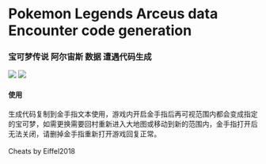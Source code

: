 # Pokemon Legends Arceus data Encounter code generation

### 宝可梦传说 阿尔宙斯 数据 遭遇代码生成

<img src="https://i.imgur.com/SF059n5.png"></img>
<img src="https://i.imgur.com/A0VhMUa.jpg"></img>
<br>
#### 使用
生成代码复制到金手指文本使用，游戏内开启金手指后再可视范围内都会变成指定的宝可梦，如需更换需要回村重新进入大地图或移动到新的范围内，金手指打开后无法关闭，请删掉金手指重新打开游戏回复正常。
<br />
<br />
Cheats by Eiffel2018
